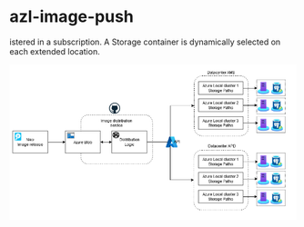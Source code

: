 # azl-image-push
istered in a subscription. A Storage container is dynamically selected on each extended location.

![alt text](files/img.png)
